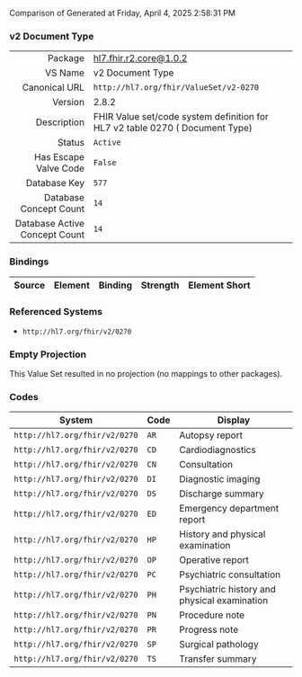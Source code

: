 Comparison of 
Generated at Friday, April 4, 2025 2:58:31 PM

### v2 Document Type

|      |     |
| ---: | --- |
| Package | hl7.fhir.r2.core@1.0.2 |
| VS Name | v2 Document Type |
| Canonical URL | `http://hl7.org/fhir/ValueSet/v2-0270` |
| Version | 2.8.2 |
| Description | FHIR Value set/code system definition for HL7 v2 table 0270 ( Document Type) |
| Status | `Active` |
| Has Escape Valve Code | `False` |
| Database Key | `577` |
| Database Concept Count | `14` |
| Database Active Concept Count | `14` |
### Bindings

| Source | Element | Binding | Strength | Element Short |
| ------ | ------- | ------- | -------- | ------------- |

### Referenced Systems

* `http://hl7.org/fhir/v2/0270`
### Empty Projection

This Value Set resulted in no projection (no mappings to other packages).

### Codes

| System | Code | Display |
| ------ | ---- | ------- |
| `http://hl7.org/fhir/v2/0270` | `AR` | Autopsy report |
| `http://hl7.org/fhir/v2/0270` | `CD` | Cardiodiagnostics |
| `http://hl7.org/fhir/v2/0270` | `CN` | Consultation |
| `http://hl7.org/fhir/v2/0270` | `DI` | Diagnostic imaging |
| `http://hl7.org/fhir/v2/0270` | `DS` | Discharge summary |
| `http://hl7.org/fhir/v2/0270` | `ED` | Emergency department report |
| `http://hl7.org/fhir/v2/0270` | `HP` | History and physical examination |
| `http://hl7.org/fhir/v2/0270` | `OP` | Operative report |
| `http://hl7.org/fhir/v2/0270` | `PC` | Psychiatric consultation |
| `http://hl7.org/fhir/v2/0270` | `PH` | Psychiatric history and physical examination |
| `http://hl7.org/fhir/v2/0270` | `PN` | Procedure note |
| `http://hl7.org/fhir/v2/0270` | `PR` | Progress note |
| `http://hl7.org/fhir/v2/0270` | `SP` | Surgical pathology |
| `http://hl7.org/fhir/v2/0270` | `TS` | Transfer summary |
